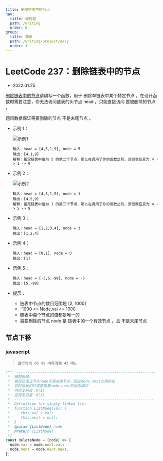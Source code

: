 ```yaml
---
title: 删除链表中的节点
nav:
  title: 编程题
  path: /writing
  order: 0
group:
  title: 简单
  path: /writing/project/easy
  order: 1
---
```


# LeetCode 237：删除链表中的节点

- 2022.01.25

[删除链表中的节点](https://leetcode-cn.com/problems/delete-node-in-a-linked-list/)请编写一个函数，用于 删除单链表中某个特定节点 。在设计函数时需要注意，你无法访问链表的头节点 head ，只能直接访问 要被删除的节点 。

题目数据保证需要删除的节点 不是末尾节点 。

- 示例 1：

  ![示例1](https://assets.leetcode.com/uploads/2020/09/01/node1.jpg)

  ```
  输入：head = [4,5,1,9], node = 5
  输出：[4,1,9]
  解释：指定链表中值为 5 的第二个节点，那么在调用了你的函数之后，该链表应变为 4 -> 1 -> 9
  ```

- 示例 2：

  ![示例2](https://assets.leetcode.com/uploads/2020/09/01/node2.jpg)

  ```
  输入：head = [4,5,1,9], node = 1
  输出：[4,5,9]
  解释：指定链表中值为 1 的第三个节点，那么在调用了你的函数之后，该链表应变为 4 -> 5 -> 9
  ```

- 示例 3：

  ```
  输入：head = [1,2,3,4], node = 3
  输出：[1,2,4]
  ```

- 示例 4：

  ```
  输入：head = [0,1], node = 0
  输出：[1]
  ```

- 示例 5：

  ```
  输入：head = [-3,5,-99], node = -3
  输出：[5,-99]
  ```

- 提示：
  - 链表中节点的数目范围是 [2, 1000]
  - -1000 <= Node.val <= 1000
  - 链表中每个节点的值都是唯一的
  - 需要删除的节点 node 是 链表中的一个有效节点 ，且 不是末尾节点

## 节点下移

### javascript

> `运行时间 68 ms 内存消耗 43 MB`。

```js
/**  ----------------------------------------------------------------
 *  解题思路:
 *  题目已保证节点node不是末尾节点，因此node.next必然存在
 *  这时候我们只需要需要node.next的指向即可
 *  时间复杂度：O(1)
 *  空间复杂度：O(1)
 *  ----------------------------------------------------------------
 *  Definition for singly-linked list.
 *  function ListNode(val) {
 *     this.val = val;
 *     this.next = null;
 *  }
 *  @param {ListNode} node
 *  @return {ListNode}
 */
const deleteNode = (node) => {
  node.val = node.next.val;
  node.next = node.next.next;
};
```
